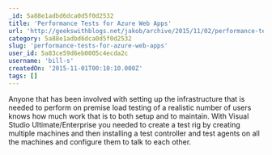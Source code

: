 ```yaml
---
_id: 5a88e1adbd6dca0d5f0d2532
title: 'Performance Tests for Azure Web Apps'
url: 'http://geekswithblogs.net/jakob/archive/2015/11/02/performance-tests-for-azure-web-apps.aspx'
category: 5a88e1adbd6dca0d5f0d2532
slug: 'performance-tests-for-azure-web-apps'
user_id: 5a83ce59d6eb0005c4ecda2c
username: 'bill-s'
createdOn: '2015-11-01T00:10:10.000Z'
tags: []
---
```


Anyone that has been involved with setting up the infrastructure that is needed to perform on premise load testing of a realistic number of users knows how much work that is to both setup and to maintain. With Visual Studio Ultimate/Enterprise you needed to create a test rig by creating multiple machines and then installing a test controller and test agents on all the machines and configure them to talk to each other.
